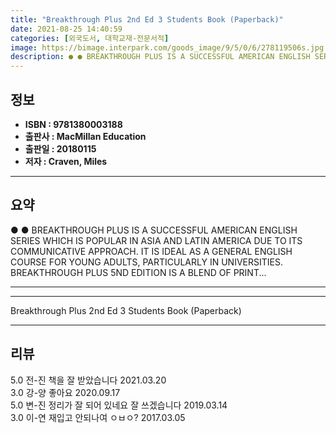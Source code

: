 ```yaml
---
title: "Breakthrough Plus 2nd Ed 3 Students Book (Paperback)"
date: 2021-08-25 14:40:59
categories: [외국도서, 대학교재-전문서적]
image: https://bimage.interpark.com/goods_image/9/5/0/6/278119506s.jpg
description: ● ● BREAKTHROUGH PLUS IS A SUCCESSFUL AMERICAN ENGLISH SERIES WHICH IS POPULAR IN ASIA AND LATIN AMERICA DUE TO ITS COMMUNICATIVE APPROACH. IT IS IDEAL AS A G
---
```


## **정보**

- **ISBN : 9781380003188**
- **출판사 : MacMillan Education**
- **출판일 : 20180115**
- **저자 : Craven, Miles**

------



## **요약**

●  ●  BREAKTHROUGH PLUS IS A SUCCESSFUL AMERICAN ENGLISH SERIES WHICH IS POPULAR IN ASIA AND LATIN AMERICA DUE TO ITS COMMUNICATIVE APPROACH. IT IS IDEAL AS A GENERAL ENGLISH COURSE FOR YOUNG ADULTS, PARTICULARLY IN UNIVERSITIES. BREAKTHROUGH PLUS 5ND EDITION IS A BLEND OF PRINT... 

------



------


Breakthrough Plus 2nd Ed 3 Students Book (Paperback) 

------


## **리뷰** 

5.0 전-진 책을 잘 받았습니다 2021.03.20 <br/>3.0 강-양 좋아요 2020.09.17 <br/>5.0 변-진 정리가 잘 되어 있네요 잘 쓰겠습니다 2019.03.14 <br/>3.0 이-연 재입고 안되나여 ㅇㅂㅇ? 2017.03.05 <br/>